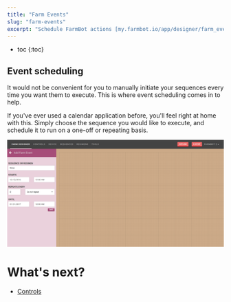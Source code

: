 ```yaml
---
title: "Farm Events"
slug: "farm-events"
excerpt: "Schedule FarmBot actions [my.farmbot.io/app/designer/farm_events](http://my.farmbot.io/app/designer/farm_events)"
---
```


* toc
{:toc}

## Event scheduling
It would not be convenient for you to manually initiate your sequences every time you want them to execute. This is where event scheduling comes in to help.

If you've ever used a calendar application before, you'll feel right at home with this. Simply choose the sequence you would like to execute, and schedule it to run on a one-off or repeating basis.

![events.png](events.png)


# What's next?

 * [Controls](../Web-App/controls.md)
